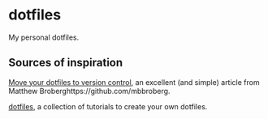 # dotfiles
My personal dotfiles.

## Sources of inspiration
[Move your dotfiles to version control](https://opensource.com/article/19/3/move-your-dotfiles-version-control), an excellent (and simple) article from Matthew Broberghttps://github.com/mbbroberg.

[dotfiles](https://dotfiles.github.io/tutorials/), a collection of tutorials to create your own dotfiles.

